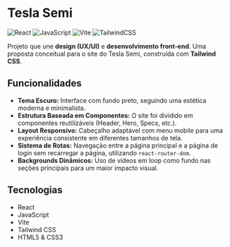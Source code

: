 # Tesla Semi

![React](https://img.shields.io/badge/react-%2320232a.svg?style=for-the-badge&logo=react&logoColor=%2361DAFB)
![JavaScript](https://img.shields.io/badge/javascript-%23323330.svg?style=for-the-badge&logo=javascript&logoColor=%23F7DF1E)
![Vite](https://img.shields.io/badge/vite-%23646CFF.svg?style=for-the-badge&logo=vite&logoColor=white)
![TailwindCSS](https://img.shields.io/badge/tailwindcss-%2306B6D4.svg?style=for-the-badge&logo=tailwindcss&logoColor=white)

Projeto que une **design (UX/UI)** e **desenvolvimento front-end**. Uma proposta conceitual para o site do Tesla Semi, construída com **Tailwind CSS**.

## Funcionalidades

- **Tema Escuro:** Interface com fundo preto, seguindo uma estética moderna e minimalista.
- **Estrutura Baseada em Componentes:** O site foi dividido em componentes reutilizáveis (Header, Hero, Specs, etc.).
- **Layout Responsivo:** Cabeçalho adaptável com menu mobile para uma experiência consistente em diferentes tamanhos de tela.
- **Sistema de Rotas:** Navegação entre a página principal e a página de login sem recarregar a página, utilizando `react-router-dom`.
- **Backgrounds Dinâmicos:** Uso de vídeos em loop como fundo nas seções principais para um maior impacto visual.

## Tecnologias

- React
- JavaScript
- Vite
- Tailwind CSS
- HTML5 & CSS3